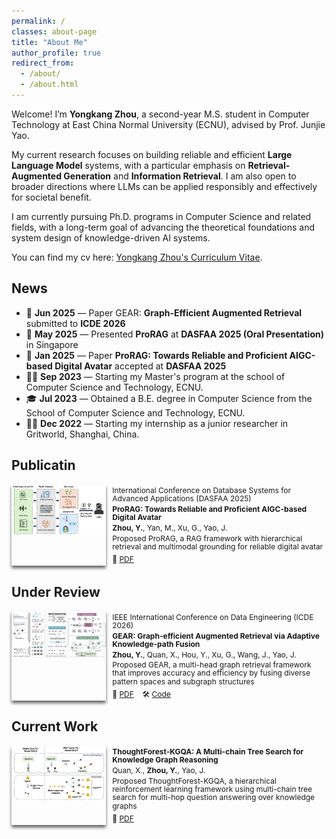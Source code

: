 ```yaml
---
permalink: /
classes: about-page
title: "About Me"
author_profile: true
redirect_from: 
  - /about/
  - /about.html
---
```


Welcome! I’m **Yongkang Zhou**, a second-year M.S. student in Computer Technology at East China Normal University (ECNU), advised by Prof. Junjie Yao. 

My current research focuses on building reliable and efficient **Large Language Model** systems, with a particular emphasis on **Retrieval-Augmented Generation**
and **Information Retrieval**. I am also open to broader directions where LLMs can be applied responsibly and effectively for societal benefit.

I am currently pursuing Ph.D. programs in Computer Science and related fields, with a long-term goal of advancing the theoretical foundations and system design of knowledge-driven AI systems.

You can find my cv here: [Yongkang Zhou's Curriculum Vitae](../assets/Curriculum_Vitae.pdf).

News
------
- 📄 **Jun 2025** — Paper GEAR: **Graph-Efficient Augmented Retrieval** submitted to **ICDE 2026**
- 🎤 **May 2025** — Presented **ProRAG** at **DASFAA 2025 (Oral Presentation)** in Singapore
- 🎉 **Jan 2025** — Paper **ProRAG: Towards Reliable and Proficient AIGC-based Digital Avatar** accepted at **DASFAA 2025**
- 🧑‍🎓 **Sep 2023** — Starting my Master's program at the school of Computer Science and Technology, ECNU.
- 🎓 **Jul 2023** — Obtained a B.E. degree in Computer Science from the School of Computer Science and Technology, ECNU.
- 👨‍💻 **Dec 2022** — Starting my internship as a junior researcher in Gritworld, Shanghai, China.



Publicatin
------
<div style="display: flex; align-items: stretch; gap: 10px; margin-bottom: 2em;">
  <div style="flex: 0 0 30%; max-width: 310px; border-radius: 1px; box-shadow: 0 4px 5px rgba(0,0,0,0.6); overflow: hidden;">
    <img src="../assets/dasfaa.png" alt="DASFAA" style="width: 100%; height: auto; object-fit: contain;" />
  </div>
  <div style="flex: 1; font-size: 0.75rem; line-height: 1.1; display: flex; flex-direction: column; justify-content: space-between;">
    <div>
      <p style="margin: 0.3em 0;">International Conference on Database Systems for Advanced Applications (DASFAA 2025)</p>
      <p style="margin: 0.3em 0;"><strong>ProRAG: Towards Reliable and Proficient AIGC-based Digital Avatar</strong></p>
      <p style="margin: 0.3em 0;"><strong>Zhou, Y.</strong>, Yan, M., Xu, G., Yao, J.</p>
      <p style="margin: 0.3em 0;">Proposed ProRAG, a RAG framework with hierarchical retrieval and multimodal grounding for reliable digital avatar</p>
    </div>
    <p style="margin: 0.3em 0;">
      📑 <a href="../assets/dasfaa25_pw.pdf" target="_blank">PDF</a> &nbsp;&nbsp;
    </p>
  </div>
</div>

Under Review
------
<div style="display: flex; align-items: stretch; gap: 10px; margin-bottom: 2em;">
  <div style="flex: 0 0 30%; max-width: 310px; border-radius: 1px; box-shadow: 0 4px 5px rgba(0,0,0,0.6); overflow: hidden;">
    <img src="../assets/icde.png" alt="ICDE" style="width: 100%; height: auto; object-fit: contain;" />
  </div>
  <div style="flex: 1; font-size: 0.75rem; line-height: 1.1; display: flex; flex-direction: column; justify-content: space-between;">
    <div>
      <p style="margin: 0.3em 0;">IEEE International Conference on Data Engineering (ICDE 2026)</p>
      <p style="margin: 0.3em 0;"><strong>GEAR: Graph-efficient Augmented Retrieval via Adaptive Knowledge-path Fusion</strong></p>
      <p style="margin: 0.3em 0;"><strong>Zhou, Y.</strong>, Quan, X., Hou, Y., Xu, G., Wang, J., Yao, J.</p>
      <p style="margin: 0.3em 0;">Proposed GEAR, a multi-head graph retrieval framework that improves accuracy and efficiency by fusing diverse pattern spaces and subgraph structures</p>
    </div>
    <p style="margin: 0.3em 0;">
      📑 <a href="../assets/ICDE2026_pw.pdf" target="_blank">PDF</a> &nbsp;&nbsp;
      🛠️ <a href="https://github.com/gabbyzyk/GEAR" target="_blank">Code</a>
    </p>
  </div>
</div>

Current Work
------
<div style="display: flex; align-items: stretch; gap: 10px; margin-bottom: 2em;">
  <div style="flex: 0 0 30%; max-width: 310px; border-radius: 1px; box-shadow: 0 4px 5px rgba(0,0,0,0.6); overflow: hidden;">
    <img src="../assets/cikm.png" alt="CIKM" style="width: 100%; height: auto; object-fit: contain;" />
  </div>
  <div style="flex: 1; font-size: 0.75rem; line-height: 1.1; display: flex; flex-direction: column; justify-content: space-between;">
    <div>
      <p style="margin: 0.3em 0;"><strong>ThoughtForest-KGQA: A Multi-chain Tree Search for Knowledge Graph Reasoning</strong></p>
      <p style="margin: 0.3em 0;">Quan, X., <strong>Zhou, Y.</strong>, Yao, J.</p>
      <p style="margin: 0.3em 0;">Proposed ThoughtForest-KGQA, a hierarchical reinforcement learning framework using multi-chain tree search for multi-hop question answering over knowledge graphs</p>
    </div>
    <p style="margin: 0.3em 0;">
      📑 <a href="../assets/CIKM2025_pw.pdf" target="_blank">PDF</a>
    </p>
  </div>
</div>



